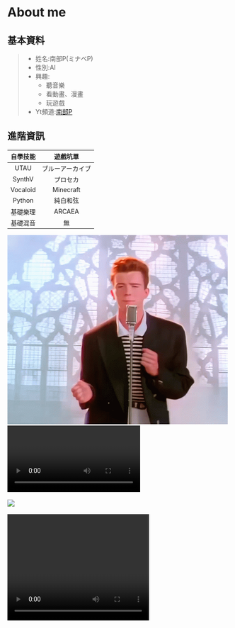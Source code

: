 # About me
## 基本資料
> - 姓名:南部P(ミナベP)
> - 性別:AI
> - 興趣:
>   - 聽音樂
>   - 看動畫、漫畫
>   - 玩遊戲
> - Yt頻道:[南部P](https://youtube.com/@MinabeP_0502?si=eJRCAK6jnzh0ebeJ)

## 進階資訊

|   自學技能   |   遊戲坑單   |
|:-----------:|:------------:|
| UTAU       | ブルーアーカイブ |
| SynthV     |      プロセカ |
| Vocaloid   |   Minecraft |
| Python     |      純白和弦 |
| 基礎樂理     |    ARCAEA   |
| 基礎混音     |     無       |

![RickRoll](https://github.com/LilyRasPi0502/SandToNiMa/blob/main/data/files/895ce751ba0379700381d17a67086931.gif)
![RickRollAudio](https://github.com/LilyRasPi0502/SandToNiMa/blob/main/data/files/Rick%20Astley%20-%20Never%20Gonna%20Give%20You%20Up%20(Official%20Music%20Video)%20%5BTubeRipper.com%5D.mp4)

[![](https://markdown-videos-api.jorgenkh.no/youtube/dQw4w9WgXcQ)](https://youtu.be/dQw4w9WgXcQ)

<video width="320" height="240" controls>
  <source src="https://github.com/LilyRasPi0502/SandToNiMa/blob/main/data/files/Rick%20Astley%20-%20Never%20Gonna%20Give%20You%20Up%20(Official%20Music%20Video)%20%5BTubeRipper.com%5D.mp4" type="video/mp4">
</video>